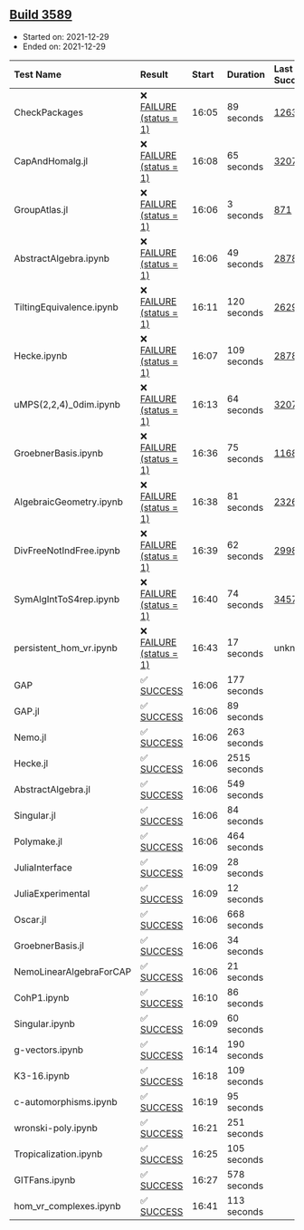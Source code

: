 ## [Build 3589](https://oscarci.mathematik.uni-kl.de/job/oscar-stable/3589/)

* Started on: 2021-12-29
* Ended on: 2021-12-29

| Test Name    | Result | Start | Duration | Last Success | First Failure |
|:-------------|:-------|:------|:---------|:-------------|:--------------|
| CheckPackages | ❌ [FAILURE (status = 1)](https://oscarci.mathematik.uni-kl.de/job/oscar-stable/3589/artifact/logs/build-3589/CheckPackages.log) | 16:05 | 89 seconds | [1263](https://oscarci.mathematik.uni-kl.de/job/oscar-stable/1263/) | [1264](https://oscarci.mathematik.uni-kl.de/job/oscar-stable/1264/) |
| CapAndHomalg.jl | ❌ [FAILURE (status = 1)](https://oscarci.mathematik.uni-kl.de/job/oscar-stable/3589/artifact/logs/build-3589/CapAndHomalg.jl.log) | 16:08 | 65 seconds | [3207](https://oscarci.mathematik.uni-kl.de/job/oscar-stable/3207/) | [3208](https://oscarci.mathematik.uni-kl.de/job/oscar-stable/3208/) |
| GroupAtlas.jl | ❌ [FAILURE (status = 1)](https://oscarci.mathematik.uni-kl.de/job/oscar-stable/3589/artifact/logs/build-3589/GroupAtlas.jl.log) | 16:06 | 3 seconds | [871](https://oscarci.mathematik.uni-kl.de/job/oscar-stable/871/) | [872](https://oscarci.mathematik.uni-kl.de/job/oscar-stable/872/) |
| AbstractAlgebra.ipynb | ❌ [FAILURE (status = 1)](https://oscarci.mathematik.uni-kl.de/job/oscar-stable/3589/artifact/logs/build-3589/AbstractAlgebra.ipynb.log) | 16:06 | 49 seconds | [2878](https://oscarci.mathematik.uni-kl.de/job/oscar-stable/2878/) | [2879](https://oscarci.mathematik.uni-kl.de/job/oscar-stable/2879/) |
| TiltingEquivalence.ipynb | ❌ [FAILURE (status = 1)](https://oscarci.mathematik.uni-kl.de/job/oscar-stable/3589/artifact/logs/build-3589/TiltingEquivalence.ipynb.log) | 16:11 | 120 seconds | [2629](https://oscarci.mathematik.uni-kl.de/job/oscar-stable/2629/) | [2630](https://oscarci.mathematik.uni-kl.de/job/oscar-stable/2630/) |
| Hecke.ipynb | ❌ [FAILURE (status = 1)](https://oscarci.mathematik.uni-kl.de/job/oscar-stable/3589/artifact/logs/build-3589/Hecke.ipynb.log) | 16:07 | 109 seconds | [2878](https://oscarci.mathematik.uni-kl.de/job/oscar-stable/2878/) | [2879](https://oscarci.mathematik.uni-kl.de/job/oscar-stable/2879/) |
| uMPS(2,2,4)_0dim.ipynb | ❌ [FAILURE (status = 1)](https://oscarci.mathematik.uni-kl.de/job/oscar-stable/3589/artifact/logs/build-3589/uMPS-2-2-4-_0dim.ipynb.log) | 16:13 | 64 seconds | [3207](https://oscarci.mathematik.uni-kl.de/job/oscar-stable/3207/) | [3208](https://oscarci.mathematik.uni-kl.de/job/oscar-stable/3208/) |
| GroebnerBasis.ipynb | ❌ [FAILURE (status = 1)](https://oscarci.mathematik.uni-kl.de/job/oscar-stable/3589/artifact/logs/build-3589/GroebnerBasis.ipynb.log) | 16:36 | 75 seconds | [1168](https://oscarci.mathematik.uni-kl.de/job/oscar-stable/1168/) | [1169](https://oscarci.mathematik.uni-kl.de/job/oscar-stable/1169/) |
| AlgebraicGeometry.ipynb | ❌ [FAILURE (status = 1)](https://oscarci.mathematik.uni-kl.de/job/oscar-stable/3589/artifact/logs/build-3589/AlgebraicGeometry.ipynb.log) | 16:38 | 81 seconds | [2326](https://oscarci.mathematik.uni-kl.de/job/oscar-stable/2326/) | [2327](https://oscarci.mathematik.uni-kl.de/job/oscar-stable/2327/) |
| DivFreeNotIndFree.ipynb | ❌ [FAILURE (status = 1)](https://oscarci.mathematik.uni-kl.de/job/oscar-stable/3589/artifact/logs/build-3589/DivFreeNotIndFree.ipynb.log) | 16:39 | 62 seconds | [2998](https://oscarci.mathematik.uni-kl.de/job/oscar-stable/2998/) | [2999](https://oscarci.mathematik.uni-kl.de/job/oscar-stable/2999/) |
| SymAlgIntToS4rep.ipynb | ❌ [FAILURE (status = 1)](https://oscarci.mathematik.uni-kl.de/job/oscar-stable/3589/artifact/logs/build-3589/SymAlgIntToS4rep.ipynb.log) | 16:40 | 74 seconds | [3457](https://oscarci.mathematik.uni-kl.de/job/oscar-stable/3457/) | [3458](https://oscarci.mathematik.uni-kl.de/job/oscar-stable/3458/) |
| persistent_hom_vr.ipynb | ❌ [FAILURE (status = 1)](https://oscarci.mathematik.uni-kl.de/job/oscar-stable/3589/artifact/logs/build-3589/persistent_hom_vr.ipynb.log) | 16:43 | 17 seconds | unknown | unknown |
| GAP | ✅ [SUCCESS](https://oscarci.mathematik.uni-kl.de/job/oscar-stable/3589/artifact/logs/build-3589/GAP.log) | 16:06 | 177 seconds |  |  |
| GAP.jl | ✅ [SUCCESS](https://oscarci.mathematik.uni-kl.de/job/oscar-stable/3589/artifact/logs/build-3589/GAP.jl.log) | 16:06 | 89 seconds |  |  |
| Nemo.jl | ✅ [SUCCESS](https://oscarci.mathematik.uni-kl.de/job/oscar-stable/3589/artifact/logs/build-3589/Nemo.jl.log) | 16:06 | 263 seconds |  |  |
| Hecke.jl | ✅ [SUCCESS](https://oscarci.mathematik.uni-kl.de/job/oscar-stable/3589/artifact/logs/build-3589/Hecke.jl.log) | 16:06 | 2515 seconds |  |  |
| AbstractAlgebra.jl | ✅ [SUCCESS](https://oscarci.mathematik.uni-kl.de/job/oscar-stable/3589/artifact/logs/build-3589/AbstractAlgebra.jl.log) | 16:06 | 549 seconds |  |  |
| Singular.jl | ✅ [SUCCESS](https://oscarci.mathematik.uni-kl.de/job/oscar-stable/3589/artifact/logs/build-3589/Singular.jl.log) | 16:06 | 84 seconds |  |  |
| Polymake.jl | ✅ [SUCCESS](https://oscarci.mathematik.uni-kl.de/job/oscar-stable/3589/artifact/logs/build-3589/Polymake.jl.log) | 16:06 | 464 seconds |  |  |
| JuliaInterface | ✅ [SUCCESS](https://oscarci.mathematik.uni-kl.de/job/oscar-stable/3589/artifact/logs/build-3589/JuliaInterface.log) | 16:09 | 28 seconds |  |  |
| JuliaExperimental | ✅ [SUCCESS](https://oscarci.mathematik.uni-kl.de/job/oscar-stable/3589/artifact/logs/build-3589/JuliaExperimental.log) | 16:09 | 12 seconds |  |  |
| Oscar.jl | ✅ [SUCCESS](https://oscarci.mathematik.uni-kl.de/job/oscar-stable/3589/artifact/logs/build-3589/Oscar.jl.log) | 16:06 | 668 seconds |  |  |
| GroebnerBasis.jl | ✅ [SUCCESS](https://oscarci.mathematik.uni-kl.de/job/oscar-stable/3589/artifact/logs/build-3589/GroebnerBasis.jl.log) | 16:06 | 34 seconds |  |  |
| NemoLinearAlgebraForCAP | ✅ [SUCCESS](https://oscarci.mathematik.uni-kl.de/job/oscar-stable/3589/artifact/logs/build-3589/NemoLinearAlgebraForCAP.log) | 16:06 | 21 seconds |  |  |
| CohP1.ipynb | ✅ [SUCCESS](https://oscarci.mathematik.uni-kl.de/job/oscar-stable/3589/artifact/logs/build-3589/CohP1.ipynb.log) | 16:10 | 86 seconds |  |  |
| Singular.ipynb | ✅ [SUCCESS](https://oscarci.mathematik.uni-kl.de/job/oscar-stable/3589/artifact/logs/build-3589/Singular.ipynb.log) | 16:09 | 60 seconds |  |  |
| g-vectors.ipynb | ✅ [SUCCESS](https://oscarci.mathematik.uni-kl.de/job/oscar-stable/3589/artifact/logs/build-3589/g-vectors.ipynb.log) | 16:14 | 190 seconds |  |  |
| K3-16.ipynb | ✅ [SUCCESS](https://oscarci.mathematik.uni-kl.de/job/oscar-stable/3589/artifact/logs/build-3589/K3-16.ipynb.log) | 16:18 | 109 seconds |  |  |
| c-automorphisms.ipynb | ✅ [SUCCESS](https://oscarci.mathematik.uni-kl.de/job/oscar-stable/3589/artifact/logs/build-3589/c-automorphisms.ipynb.log) | 16:19 | 95 seconds |  |  |
| wronski-poly.ipynb | ✅ [SUCCESS](https://oscarci.mathematik.uni-kl.de/job/oscar-stable/3589/artifact/logs/build-3589/wronski-poly.ipynb.log) | 16:21 | 251 seconds |  |  |
| Tropicalization.ipynb | ✅ [SUCCESS](https://oscarci.mathematik.uni-kl.de/job/oscar-stable/3589/artifact/logs/build-3589/Tropicalization.ipynb.log) | 16:25 | 105 seconds |  |  |
| GITFans.ipynb | ✅ [SUCCESS](https://oscarci.mathematik.uni-kl.de/job/oscar-stable/3589/artifact/logs/build-3589/GITFans.ipynb.log) | 16:27 | 578 seconds |  |  |
| hom_vr_complexes.ipynb | ✅ [SUCCESS](https://oscarci.mathematik.uni-kl.de/job/oscar-stable/3589/artifact/logs/build-3589/hom_vr_complexes.ipynb.log) | 16:41 | 113 seconds |  |  |
